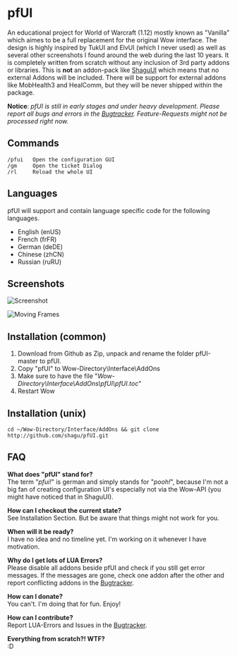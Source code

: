 # pfUI

An educational project for World of Warcraft (1.12) mostly known as "Vanilla" 
which aimes to be a full replacement for the original Wow interface. The design 
is highly inspired by TukUI and ElvUI (which I never used) as well as several 
other screenshots I found around the web during the last 10 years. 
It is completely written from scratch without any inclusion of 3rd party addons 
or libraries. This is **not** an addon-pack like 
[ShaguUI](http://shaguaddons.ericmauser.de/shaguui/) which means that no 
external Addons will be included. There will be support for external addons like 
MobHealth3 and HealComm, but they will be never shipped within the package.

**Notice**: *pfUI is still in early stages and under heavy development. 
Please report all bugs and errors in the 
[Bugtracker](https://github.com/shagu/pfUI/issues). 
Feature-Requests might not be processed right now.*

## Commands

    /pfui   Open the configuration GUI
    /gm     Open the ticket Dialog
    /rl     Reload the whole UI

## Languages
pfUI will support and contain language specific code for the following languages.
* English (enUS)
* French (frFR)
* German (deDE)
* Chinese (zhCN)
* Russian (ruRU)

## Screenshots
![Screenshot](http://mephis.he-hosting.de/shaguaddons/pfUI/mmobase/screen.jpg)

![Moving Frames](http://mephis.he-hosting.de/shaguaddons/pfUI/mmobase/moveit.jpg)

## Installation (common)
1. Download from Github as Zip, unpack and rename the folder pfUI-master to pfUI.
2. Copy "pfUI" to Wow-Directory\Interface\AddOns
3. Make sure to have the file "*Wow-Directory\Interface\AddOns\pfUI\pfUI.toc*"
4. Restart Wow

## Installation (unix)
	cd ~/Wow-Directory/Interface/AddOns && git clone http://github.com/shagu/pfUI.git

## FAQ
**What does "pfUI" stand for?**  
The term "*pfui!*" is german and simply stands for "*pooh!*", because I'm not a 
big fan of creating configuration UI's especially not via the Wow-API 
(you might have noticed that in ShaguUI). 

**How can I checkout the current state?**  
See Installation Section. But be aware that things might not work for you.

**When will it be ready?**  
I have no idea and no timeline yet. I'm working on it whenever I have motivation.

**Why do I get lots of LUA Errors?**  
Please disable all addons beside pfUI and check if you still get error messages. 
If the messages are gone, check one addon after the other and report conflicting 
addons in the [Bugtracker](https://github.com/shagu/pfUI/issues).

**How can I donate?**  
You can't. I'm doing that for fun. Enjoy!

**How can I contribute?**  
Report LUA-Errors and Issues in the [Bugtracker](https://github.com/shagu/pfUI/issues).

**Everything from scratch?! WTF?**  
:D
